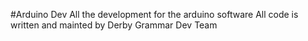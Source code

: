 #Arduino Dev
All the development for the arduino software
All code is written and mainted by Derby Grammar Dev Team